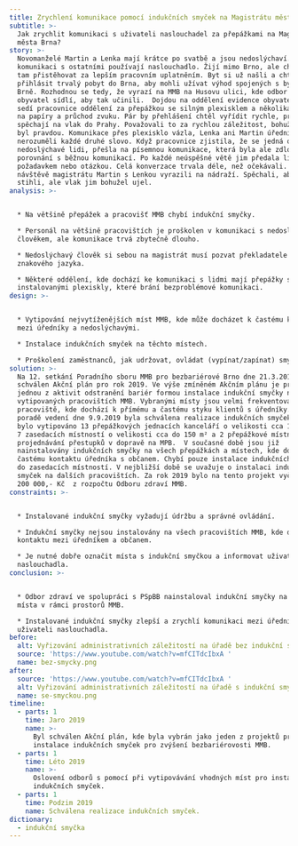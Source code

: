 ```yaml
---
title: Zrychlení komunikace pomocí indukčních smyček na Magistrátu města Brna
subtitle: >-
  Jak zrychlit komunikaci s uživateli naslouchadel za přepážkami na Magistrátu
  města Brna?
story: >-
  Novomanželé Martin a Lenka mají krátce po svatbě a jsou nedoslýchaví. Pro
  komunikaci s ostatními používají naslouchadlo. Žijí mimo Brno, ale chtějí se
  tam přistěhovat za lepším pracovním uplatněním. Byt si už našli a chtějí si
  přihlásit trvalý pobyt do Brna, aby mohli užívat výhod spojených s bydlením v
  Brně. Rozhodnou se tedy, že vyrazí na MMB na Husovu ulici, kde odbor evidence
  obyvatel sídlí, aby tak učinili.  Dojdou na oddělení evidence obyvatel, tam
  sedí pracovnice oddělení za přepážkou se silným plexisklem a několika otvory
  na papíry a průchod zvuku. Pár by přehlášení chtěl vyřídit rychle, protože
  spěchají na vlak do Prahy. Považovali to za rychlou záležitost, bohužel opak
  byl pravdou. Komunikace přes plexisklo vázla, Lenka ani Martin úřednici
  nerozuměli každé druhé slovo. Když pracovnice zjistila, že se jedná o
  nedoslýchavé lidi, přešla na písemnou komunikace, která byla ale zdlouhavá v
  porovnání s běžnou komunikací. Po každé neúspěšné větě jim předala lístek s
  požadavkem nebo otázkou. Celá konverzace trvala déle, než očekávali. Po
  návštěvě magistrátu Martin s Lenkou vyrazili na nádraží. Spěchali, aby to
  stihli, ale vlak jim bohužel ujel.
analysis: >-


  * Na většině přepážek a pracovišť MMB chybí indukční smyčky.

  * Personál na většině pracovištích je proškolen v komunikaci s nedoslýchavým
  člověkem, ale komunikace trvá zbytečně dlouho.

  * Nedoslýchavý člověk si sebou na magistrát musí pozvat překladatele do
  znakového jazyka.

  * Některé oddělení, kde dochází ke komunikaci s lidmi mají přepážky s
  instalovanými plexiskly, které brání bezproblémové komunikaci.
design: >-


  * Vytipování nejvytíženějších míst MMB, kde může docházet k častému kontaktu
  mezi úředníky a nedoslýchavými.

  * Instalace indukčních smyček na těchto místech.

  * Proškolení zaměstnanců, jak udržovat, ovládat (vypínat/zapínat) smyčku.
solution: >-
  Na 12. setkání Poradního sboru MMB pro bezbariérové Brno dne 21.3.2019 byl
  schválen Akční plán pro rok 2019. Ve výše zmíněném Akčním plánu je právě
  jednou z aktivit odstranění bariér formou instalace indukční smyčky na
  vytipovaných pracovištích MMB. Vybranými místy jsou velmi frekventovaná
  pracoviště, kde dochází k přímému a častému styku klientů s úředníky. Na
  poradě vedení dne 9.9.2019 byla schválena realizace indukčních smyček. Celkově
  bylo vytipováno 13 přepážkových jednacích kanceláří o velikosti cca 10-40 m²,
  7 zasedacích místností o velikosti cca do 150 m² a 2 přepážkové místnosti
  projednávání přestupků v dopravě na MPB.  V současné době jsou již
  nainstalovány indukčních smyčky na všech přepážkách a místech, kde dochází k
  častému kontaktu úředníka s občanem. Chybí pouze instalace indukčních smyček
  do zasedacích místností. V nejbližší době se uvažuje o instalaci indukčních
  smyček na dalších pracovištích. Za rok 2019 bylo na tento projekt vyčleněno
  200 000,- Kč  z rozpočtu Odboru zdraví MMB.
constraints: >-


  * Instalované indukční smyčky vyžadují údržbu a správné ovládání.

  * Indukční smyčky nejsou instalovány na všech pracovištích MMB, kde dochází ke
  kontaktu mezi úředníkem a občanem.

  * Je nutné dobře označit místa s indukční smyčkou a informovat uživatele
  naslouchadla.
conclusion: >-


  * Odbor zdraví ve spolupráci s PSpBB nainstaloval indukční smyčky na vybrané
  místa v rámci prostorů MMB.

  * Instalované indukční smyčky zlepší a zrychlí komunikaci mezi úředníky a
  uživateli naslouchadla.
before:
  alt: Vyřizování administrativních záležitostí na úřadě bez indukční smyčky
  source: 'https://www.youtube.com/watch?v=mfCITdcIbxA '
  name: bez-smycky.png
after:
  source: 'https://www.youtube.com/watch?v=mfCITdcIbxA '
  alt: Vyřizování administrativních záležitostí na úřadě s indukční smyčkou
  name: se-smyckou.png
timeline:
  - parts: 1
    time: Jaro 2019
    name: >-
      Byl schválen Akční plán, kde byla vybrán jako jeden z projektů právě
      instalace indukčních smyček pro zvýšení bezbariérovosti MMB.
  - parts: 1
    time: Léto 2019
    name: >-
      Oslovení odborů s pomocí při vytipovávání vhodných míst pro instalaci
      indukčních smyček.
  - parts: 1
    time: Podzim 2019
    name: Schválena realizace indukčních smyček.
dictionary:
  - indukční smyčka
---
```

